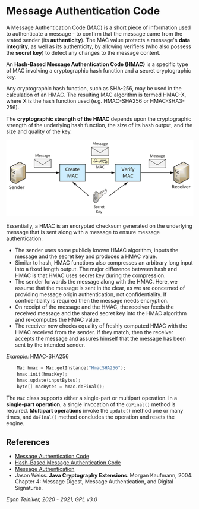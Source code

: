 # Message Authentication Code

A Message Authentication Code (MAC) is a short piece of information used to authenticate a message -
to confirm that the message came from the stated sender (its **authenticity**). 
The MAC value protects a message's **data integrity**, as well as its authenticity, by allowing verifiers 
(who also possess the **secret key**) to detect any changes to the message content.

An **Hash-Based Message Authentication Code (HMAC)** is a specific type of MAC involving a cryptographic hash function and 
a secret cryptographic key. 

Any cryptographic hash function, such as SHA-256, may be used in the calculation of an HMAC. 
The resulting MAC algorithm is termed HMAC-X, where X is the hash function used (e.g. HMAC-SHA256 or HMAC-SHA3-256). 

The **cryptographic strength of the HMAC** depends upon the cryptographic strength of the underlying hash function, 
the size of its hash output, and the size and quality of the key.


![Message Authentication Code ](MAC.png)

Essentially, a HMAC is an encrypted checksum generated on the underlying message that is sent along with a message to 
ensure message authentication:
* The sender uses some publicly known HMAC algorithm, inputs the message and the secret key and produces a HMAC value.
* Similar to hash, HMAC functions also compresses an arbitrary long input into a fixed length output. 
  The major difference between hash and HMAC is that HMAC uses secret key during the compression.
* The sender forwards the message along with the HMAC. Here, we assume that the message is sent in the clear, 
  as we are concerned of providing message origin authentication, not confidentiality. 
  If confidentiality is required then the message needs encryption.
* On receipt of the message and the HMAC, the receiver feeds the received message and the shared secret key into the 
  HMAC algorithm and re-computes the HMAC value.
* The receiver now checks equality of freshly computed HMAC with the HMAC received from the sender. If they match, 
  then the receiver accepts the message and assures himself that the message has been sent by the intended sender.
  
_Example:_ HMAC-SHA256
```C
    Mac hmac = Mac.getInstance("HmacSHA256");
    hmac.init(hmacKey);
    hmac.update(inputBytes);
    byte[] macBytes = hmac.doFinal();
```
The `Mac` class supports either a single-part or multipart operation.
In a **single-part operation**, a single invocation of the `doFinal()` method is required.
**Multipart operations** invoke the `update()` method one or many times, and `doFinal()` method concludes the operation
and resets the engine.		
		
## References 
* [Message Authentication Code](https://en.wikipedia.org/wiki/Message_authentication_code) 
* [Hash-Based Message Authentication Code](https://en.wikipedia.org/wiki/HMAC)
* [Message Authentication](https://www.tutorialspoint.com/cryptography/message_authentication.htm)
* Jason Weiss. **Java Cryptography Extensions**. Morgan Kaufmann, 2004. Chapter 4: Message Digest, Message Authentication, 
and Digital Signatures.

*Egon Teiniker, 2020 - 2021, GPL v3.0* 
